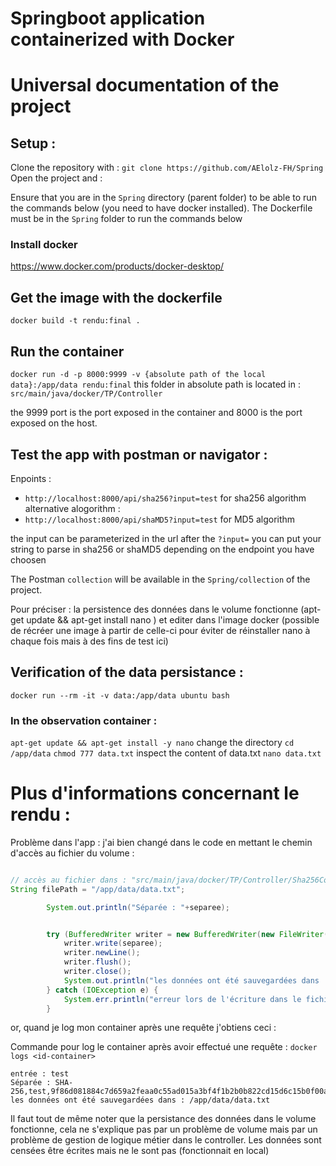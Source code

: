 
# Springboot application containerized with Docker


# Universal documentation of the project

## Setup :

Clone the repository with : ```git clone https://github.com/AElolz-FH/Spring```
Open the project and :

Ensure that you are in the ```Spring``` directory (parent folder) to be able to run the commands below (you need to have docker installed).
The Dockerfile must be in the ```Spring``` folder to run the commands below

### Install docker
https://www.docker.com/products/docker-desktop/

## Get the image with the dockerfile
```docker build -t rendu:final .```

## Run the container
```docker run -d -p 8000:9999 -v {absolute path of the local data}:/app/data rendu:final```
this folder in absolute path is located in : ```src/main/java/docker/TP/Controller```

the 9999 port is the port exposed in the container and 8000 is the port exposed on the host.

## Test the app with postman or navigator : 

Enpoints :
- ```http://localhost:8000/api/sha256?input=test``` for sha256 algorithm
alternative alogorithm :
- ```http://localhost:8000/api/shaMD5?input=test``` for MD5 algorithm

the input can be parameterized in the url after the ```?input=``` you can put your string to parse in sha256 or shaMD5 depending on the endpoint you have choosen

The Postman ```collection``` will be available in the ```Spring/collection``` of the project.

Pour préciser : la persistence des données dans le volume fonctionne (apt-get update && apt-get install nano
) et editer dans l'image docker (possible de récréer une image à partir de celle-ci pour éviter de réinstaller nano à chaque fois mais à des fins de test ici)

## Verification of the data persistance : 

```docker run --rm -it -v data:/app/data ubuntu bash```

### In the observation container : 
```apt-get update && apt-get install -y nano```
change the directory
```cd /app/data```
```chmod 777 data.txt```
inspect the content of data.txt
```nano data.txt```

# Plus d'informations concernant le rendu :

Problème dans l'app : j'ai bien changé dans le code en mettant le chemin d'accès au fichier du volume : 
```java 

// accès au fichier dans : "src/main/java/docker/TP/Controller/Sha256Controller.java"
String filePath = "/app/data/data.txt";

        System.out.println("Séparée : "+separee);


        try (BufferedWriter writer = new BufferedWriter(new FileWriter(filePath,true))) {
            writer.write(separee);
            writer.newLine();
            writer.flush();
            writer.close();
            System.out.println("les données ont été sauvegardées dans : " + filePath);
        } catch (IOException e) {
            System.err.println("erreur lors de l'écriture dans le fichier : " + e.getMessage());
        }
```
or, quand je log mon container après une requête j'obtiens ceci :

Commande pour log le container après avoir effectué une requête : 
```docker logs <id-container>```

```
entrée : test
Séparée : SHA-256,test,9f86d081884c7d659a2feaa0c55ad015a3bf4f1b2b0b822cd15d6c15b0f00a08
les données ont été sauvegardées dans : /app/data/data.txt
```

Il faut tout de même noter que la persistance des données dans le volume fonctionne, cela ne s'explique pas par un problème de volume mais par un problème de gestion de logique métier dans le controller. Les données sont censées être écrites mais ne le sont pas (fonctionnait en local)




